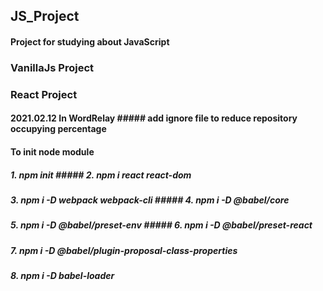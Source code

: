 ## JS_Project

#### Project for studying about JavaScript

### VanillaJs Project

### React Project

#### 2021.02.12 In WordRelay ##### add ignore file to reduce repository occupying percentage

#### To init node module
##### 1. npm init ##### 2. npm i react react-dom
##### 3. npm i -D webpack webpack-cli ##### 4. npm i -D @babel/core
##### 5. npm i -D @babel/preset-env ##### 6. npm i -D @babel/preset-react
##### 7. npm i -D @babel/plugin-proposal-class-properties
##### 8. npm i -D babel-loader
